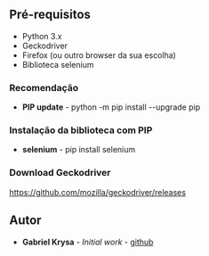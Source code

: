 ## Pré-requisitos

* Python 3.x
* Geckodriver
* Firefox (ou outro browser da sua escolha)
* Biblioteca selenium

### Recomendação
* **PIP update** - python -m pip install --upgrade pip

### Instalação da biblioteca com PIP
 * **selenium** - pip install selenium 

### Download Geckodriver 
https://github.com/mozilla/geckodriver/releases

## Autor

* **Gabriel Krysa** - *Initial work* - [github](https://github.com/GabrielKrysa)
